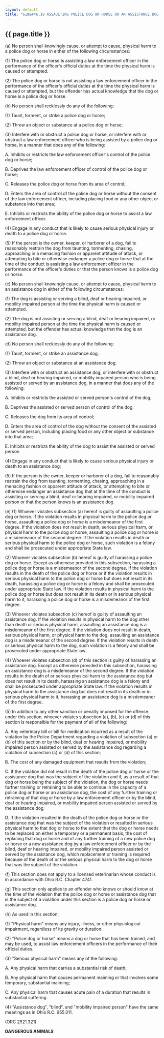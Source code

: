```yaml
---
layout: default
title: "618&#46;18 ASSAULTING POLICE DOG OR HORSE OR AN ASSISTANCE DOG."
---
```


{{ page.title }}
----------------

(a) No person shall knowingly cause, or attempt to cause, physical harm to a police dog or horse in either of the following circumstances:

(1) The police dog or horse is assisting a law enforcement officer in the performance of the officer's official duties at the time the physical harm is caused or attempted.

(2) The police dog or horse is not assisting a law enforcement officer in the performance of the officer's official duties at the time the physical harm is caused or attempted, but the offender has actual knowledge that the dog or horse is a police dog or horse.

(b) No person shall recklessly do any of the following:

(1) Taunt, torment, or strike a police dog or horse;

(2) Throw an object or substance at a police dog or horse;

(3) Interfere with or obstruct a police dog or horse, or interfere with or obstruct a law enforcement officer who is being assisted by a police dog or horse, in a manner that does any of the following:

  A. Inhibits or restricts the law enforcement officer's control of the police dog or horse;

  B. Deprives the law enforcement officer of control of the police dog or horse;

  C. Releases the police dog or horse from its area of control;

  D. Enters the area of control of the police dog or horse without the consent of the law enforcement officer, including placing food or any other object or substance into that area;

  E. Inhibits or restricts the ability of the police dog or horse to assist a law enforcement officer.

(4) Engage in any conduct that is likely to cause serious physical injury or death to a police dog or horse.

(5) If the person is the owner, keeper, or harborer of a dog, fail to reasonably restrain the dog from taunting, tormenting, chasing, approaching in a menacing fashion or apparent attitude of attack, or attempting to bite or otherwise endanger a police dog or horse that at the time of the conduct is assisting a law enforcement officer in the performance of the officer's duties or that the person knows is a police dog or horse.

(c) No person shall knowingly cause, or attempt to cause, physical harm to an assistance dog in either of the following circumstances:

(1) The dog is assisting or serving a blind, deaf or hearing impaired, or mobility impaired person at the time the physical harm is caused or attempted.

(2) The dog is not assisting or serving a blind, deaf or hearing impaired, or mobility impaired person at the time the physical harm is caused or attempted, but the offender has actual knowledge that the dog is an assistance dog.

(d) No person shall recklessly do any of the following:

(1) Taunt, torment, or strike an assistance dog;

(2) Throw an object or substance at an assistance dog;

(3) Interfere with or obstruct an assistance dog, or interfere with or obstruct a blind, deaf or hearing impaired, or mobility impaired person who is being assisted or served by an assistance dog, in a manner that does any of the following:

  A. Inhibits or restricts the assisted or served person's control of the dog;

  B. Deprives the assisted or served person of control of the dog;

  C. Releases the dog from its area of control;

  D. Enters the area of control of the dog without the consent of the assisted or served person, including placing food or any other object or substance into that area;

  E. Inhibits or restricts the ability of the dog to assist the assisted or served person.

(4) Engage in any conduct that is likely to cause serious physical injury or death to an assistance dog;

(5) If the person is the owner, keeper or harborer of a dog, fail to reasonably restrain the dog from taunting, tormenting, chasing, approaching in a menacing fashion or apparent attitude of attack, or attempting to bite or otherwise endanger an assistance dog that at the time of the conduct is assisting or serving a blind, deaf or hearing impaired, or mobility impaired person or that the person knows is an assistance dog.

(e) (1) Whoever violates subsection (a) hereof is guilty of assaulting a police dog or horse. If the violation results in physical harm to the police dog or horse, assaulting a police dog or horse is a misdemeanor of the first degree. If the violation does not result in death, serious physical harm, or physical harm to the police dog or horse, assaulting a police dog or horse is a misdemeanor of the second degree. If the violation results in death or serious physical harm to the police dog or horse, such violation is a felony and shall be prosecuted under appropriate State law.

(2) Whoever violates subsection (b) hereof is guilty of harassing a police dog or horse. Except as otherwise provided in this subsection, harassing a police dog or horse is a misdemeanor of the second degree. If the violation results in the death of the police dog or horse or if the violation results in serious physical harm to the police dog or horse but does not result in its death, harassing a police dog or horse is a felony and shall be prosecuted under appropriate State law. If the violation results in physical harm to the police dog or horse but does not result in its death or in serious physical harm to it, harassing a police dog or horse is a misdemeanor of the first degree.

(3) Whoever violates subsection (c) hereof is guilty of assaulting an assistance dog. If the violation results in physical harm to the dog other than death or serious physical harm, assaulting an assistance dog is a misdemeanor of the first degree. If the violation does not result in death, serious physical harm, or physical harm to the dog, assaulting an assistance dog is a misdemeanor of the second degree. If the violation results in death or serious physical harm to the dog, such violation is a felony and shall be prosecuted under appropriate State law.

(4) Whoever violates subsection (d) of this section is guilty of harassing an assistance dog. Except as otherwise provided in this subsection, harassing an assistance dog is a misdemeanor of the second degree. If the violation results in the death of or serious physical harm to the assistance dog but does not result in its death, harassing an assistance dog is a felony and shall be prosecuted under appropriate State law. If the violation results in physical harm to the assistance dog but does not result in its death or in serious physical harm to it, harassing an assistance dog is a misdemeanor of the first degree.

(5) In addition to any other sanction or penalty imposed for the offense under this section, whoever violates subsection (a), (b), (c) or (d) of this section is responsible for the payment of all of the following:

  A. Any veterinary bill or bill for medication incurred as a result of the violation by the Police Department regarding a violation of subsection (a) or (b) of this section or by the blind, deaf or hearing impaired, or mobility impaired person assisted or served by the assistance dog regarding a violation of subsection (c) or (d) of this section;

  B. The cost of any damaged equipment that results from the violation;

  C. If the violation did not result in the death of the police dog or horse or the assistance dog that was the subject of the violation and if, as a result of that dog or horse being the subject of the violation, the dog or horse needs further training or retraining to be able to continue in the capacity of a police dog or horse or an assistance dog, the cost of any further training or retraining of that dog or horse by a law enforcement officer or by the blind, deaf or hearing impaired, or mobility impaired person assisted or served by the assistance dog;

  D. If the violation resulted in the death of the police dog or horse or the assistance dog that was the subject of the violation or resulted in serious physical harm to that dog or horse to the extent that the dog or horse needs to be replaced on either a temporary or a permanent basis, the cost of replacing that dog or horse and of any further training of a new police dog or horse or a new assistance dog by a law enforcement officer or by the blind, deaf or hearing impaired, or mobility impaired person assisted or served by the assistance dog, which replacement or training is required because of the death of or the serious physical harm to the dog or horse that was the subject of the violation.

(f) This section does not apply to a licensed veterinarian whose conduct is in accordance with Ohio R.C. Chapter 4741.

(g) This section only applies to an offender who knows or should know at the time of the violation that the police dog or horse or assistance dog that is the subject of a violation under this section is a police dog or horse or assistance dog.

(h) As used in this section:

(1) &quot;Physical harm&quot; means any injury, illness, or other physiological impairment, regardless of its gravity or duration.

(2) &quot;Police dog or horse&quot; means a dog or horse that has been trained, and may be used, to assist law enforcement officers in the performance of their official duties.

(3) &quot;Serious physical harm&quot; means any of the following:

  A. Any physical harm that carries a substantial risk of death;

  B. Any physical harm that causes permanent maiming or that involves some temporary, substantial maiming;

  C. Any physical harm that causes acute pain of a duration that results in substantial suffering.

(4) &quot;Assistance dog", &quot;blind&quot;, and &quot;mobility impaired person&quot; have the same meanings as in Ohio R.C. 955.011.

  (ORC 2921.321)

**DANGEROUS ANIMALS**